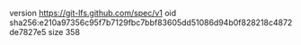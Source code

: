 version https://git-lfs.github.com/spec/v1
oid sha256:e210a97356c95f7b7129fbc7bbf83605dd51086d94b0f828218c4872de7827e5
size 358
